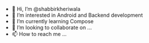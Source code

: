 - 👋 Hi, I’m @shabbirkheriwala
- 👀 I’m interested in Android and Backend development
- 🌱 I’m currently learning Compose
- 💞️ I’m looking to collaborate on ...
- 📫 How to reach me ...

<!---
shabbirkheriwala/shabbirkheriwala is a ✨ special ✨ repository because its `README.md` (this file) appears on your GitHub profile.
You can click the Preview link to take a look at your changes.
--->
